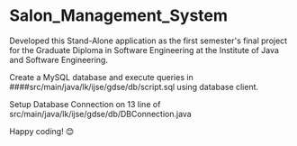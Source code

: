 # Salon_Management_System

Developed this Stand-Alone application as the first semester's final project for the Graduate Diploma in Software Engineering at the Institute of Java and Software Engineering.

Create a MySQL database and execute queries in ####src/main/java/lk/ijse/gdse/db/script.sql using database client.

Setup Database Connection on 13 line of src/main/java/lk/ijse/gdse/db/DBConnection.java

Happy coding! 😊


